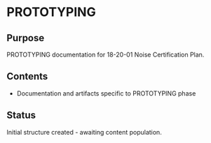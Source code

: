# PROTOTYPING

## Purpose
PROTOTYPING documentation for 18-20-01 Noise Certification Plan.

## Contents
- Documentation and artifacts specific to PROTOTYPING phase

## Status
Initial structure created - awaiting content population.
